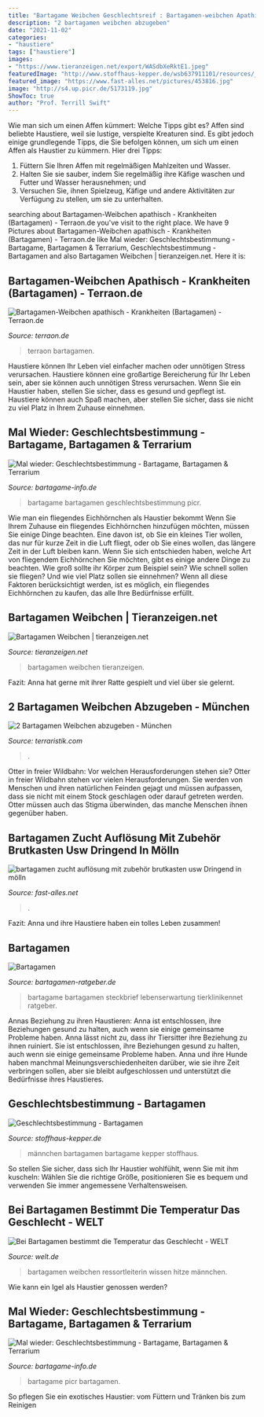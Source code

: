 ```yaml
---
title: "Bartagame Weibchen Geschlechtsreif : Bartagamen-weibchen Apathisch"
description: "2 bartagamen weibchen abzugeben"
date: "2021-11-02"
categories:
- "haustiere"
tags: ["haustiere"]
images:
- "https://www.tieranzeigen.net/export/WASdbXeRktE1.jpeg"
featuredImage: "http://www.stoffhaus-kepper.de/wsb637911101/resources/_wsb_260x283_bartagame+m$C3$A4nnchen.jpg"
featured_image: "https://www.fast-alles.net/pictures/453816.jpg"
image: "http://s4.up.picr.de/5173119.jpg"
ShowToc: true
author: "Prof. Terrill Swift"
---
```



Wie man sich um einen Affen kümmert: Welche Tipps gibt es?
Affen sind beliebte Haustiere, weil sie lustige, verspielte Kreaturen sind. Es gibt jedoch einige grundlegende Tipps, die Sie befolgen können, um sich um einen Affen als Haustier zu kümmern. Hier drei Tipps:
1. Füttern Sie Ihren Affen mit regelmäßigen Mahlzeiten und Wasser.
2. Halten Sie sie sauber, indem Sie regelmäßig ihre Käfige waschen und Futter und Wasser herausnehmen; und
3. Versuchen Sie, ihnen Spielzeug, Käfige und andere Aktivitäten zur Verfügung zu stellen, um sie zu unterhalten.

	

		
searching about Bartagamen-Weibchen apathisch - Krankheiten (Bartagamen) - Terraon.de you've visit to the right place. We have 9 Pictures about Bartagamen-Weibchen apathisch - Krankheiten (Bartagamen) - Terraon.de like Mal wieder: Geschlechtsbestimmung - Bartagame, Bartagamen &amp; Terrarium, Geschlechtsbestimmung - Bartagamen and also Bartagamen Weibchen | tieranzeigen.net. Here it is:
		
    
## Bartagamen-Weibchen Apathisch - Krankheiten (Bartagamen) - Terraon.de

<img loading=lazy src="https://www.terraon.de/attachment/47027-lilli-jpg/" onerror="this.onerror=null;this.src='https://tse2.mm.bing.net/th?id=OIP.nO3rfiZtJG8puD3xwE_n-QHaFj&amp;pid=15.1';" alt="Bartagamen-Weibchen apathisch - Krankheiten (Bartagamen) - Terraon.de">

_Source: terraon.de_

>terraon bartagamen. 

	

Haustiere können Ihr Leben viel einfacher machen oder unnötigen Stress verursachen.
Haustiere können eine großartige Bereicherung für Ihr Leben sein, aber sie können auch unnötigen Stress verursachen. Wenn Sie ein Haustier haben, stellen Sie sicher, dass es gesund und gepflegt ist. Haustiere können auch Spaß machen, aber stellen Sie sicher, dass sie nicht zu viel Platz in Ihrem Zuhause einnehmen.

    
## Mal Wieder: Geschlechtsbestimmung - Bartagame, Bartagamen &amp; Terrarium

<img loading=lazy src="http://s1.up.picr.de/5172829.jpg" onerror="this.onerror=null;this.src='https://tse2.mm.bing.net/th?id=OIP.hIvOi6vftus0Z5LX0uOgYAHaE8&amp;pid=15.1';" alt="Mal wieder: Geschlechtsbestimmung - Bartagame, Bartagamen &amp; Terrarium">

_Source: bartagame-info.de_

>bartagame bartagamen geschlechtsbestimmung picr. 

	

Wie man ein fliegendes Eichhörnchen als Haustier bekommt
Wenn Sie Ihrem Zuhause ein fliegendes Eichhörnchen hinzufügen möchten, müssen Sie einige Dinge beachten. Eine davon ist, ob Sie ein kleines Tier wollen, das nur für kurze Zeit in die Luft fliegt, oder ob Sie eines wollen, das längere Zeit in der Luft bleiben kann. Wenn Sie sich entschieden haben, welche Art von fliegendem Eichhörnchen Sie möchten, gibt es einige andere Dinge zu beachten. Wie groß sollte ihr Körper zum Beispiel sein? Wie schnell sollen sie fliegen? Und wie viel Platz sollen sie einnehmen? Wenn all diese Faktoren berücksichtigt werden, ist es möglich, ein fliegendes Eichhörnchen zu kaufen, das alle Ihre Bedürfnisse erfüllt.

    
## Bartagamen Weibchen | Tieranzeigen.net

<img loading=lazy src="https://www.tieranzeigen.net/export/WASdbXeRktE1.jpeg" onerror="this.onerror=null;this.src='https://tse2.mm.bing.net/th?id=OIP.KLprD706tcDXeNBewbfsJQAAAA&amp;pid=15.1';" alt="Bartagamen Weibchen | tieranzeigen.net">

_Source: tieranzeigen.net_

>bartagamen weibchen tieranzeigen. 

	

Fazit: Anna hat gerne mit ihrer Ratte gespielt und viel über sie gelernt.

    
## 2 Bartagamen Weibchen Abzugeben - München

<img loading=lazy src="https://www.terraristik.com/tb/u/962/16/a926106/dHAMm4y8eZ0z.jpg" onerror="this.onerror=null;this.src='https://tse2.mm.bing.net/th?id=OIP.vtua9LkLG1i7fqXgzn3zuwHaFj&amp;pid=15.1';" alt="2 Bartagamen Weibchen abzugeben - München">

_Source: terraristik.com_

>. 

	

Otter in freier Wildbahn: Vor welchen Herausforderungen stehen sie?
Otter in freier Wildbahn stehen vor vielen Herausforderungen. Sie werden von Menschen und ihren natürlichen Feinden gejagt und müssen aufpassen, dass sie nicht mit einem Stock geschlagen oder darauf getreten werden. Otter müssen auch das Stigma überwinden, das manche Menschen ihnen gegenüber haben.

    
## Bartagamen Zucht Auflösung Mit Zubehör Brutkasten Usw Dringend In Mölln

<img loading=lazy src="https://www.fast-alles.net/pictures/453816.jpg" onerror="this.onerror=null;this.src='https://tse4.mm.bing.net/th?id=OIP.-nyrgr0XjEeesmiUOtOcZQHaJ4&amp;pid=15.1';" alt="bartagamen zucht auflösung mit zubehör brutkasten usw Dringend in mölln">

_Source: fast-alles.net_

>. 

	

Fazit: Anna und ihre Haustiere haben ein tolles Leben zusammen!

    
## Bartagamen

<img loading=lazy src="http://www.bartagamen-ratgeber.de/img/bartagame2.jpg" onerror="this.onerror=null;this.src='https://tse4.mm.bing.net/th?id=OIP.jYe9W18eek7Ta7yWM7osIgHaE8&amp;pid=15.1';" alt="Bartagamen">

_Source: bartagamen-ratgeber.de_

>bartagame bartagamen steckbrief lebenserwartung tierklinikennet ratgeber. 

	

Annas Beziehung zu ihren Haustieren: Anna ist entschlossen, ihre Beziehungen gesund zu halten, auch wenn sie einige gemeinsame Probleme haben.
Anna lässt nicht zu, dass ihr Tiersitter ihre Beziehung zu ihnen ruiniert. Sie ist entschlossen, ihre Beziehungen gesund zu halten, auch wenn sie einige gemeinsame Probleme haben. Anna und ihre Hunde haben manchmal Meinungsverschiedenheiten darüber, wie sie ihre Zeit verbringen sollen, aber sie bleibt aufgeschlossen und unterstützt die Bedürfnisse ihres Haustieres.

    
## Geschlechtsbestimmung - Bartagamen

<img loading=lazy src="http://www.stoffhaus-kepper.de/wsb637911101/resources/_wsb_260x283_bartagame+m$C3$A4nnchen.jpg" onerror="this.onerror=null;this.src='https://tse4.mm.bing.net/th?id=OIP.qWzoWSnUrlViPX1J75GRjAAAAA&amp;pid=15.1';" alt="Geschlechtsbestimmung - Bartagamen">

_Source: stoffhaus-kepper.de_

>männchen bartagamen bartagame kepper stoffhaus. 

	

So stellen Sie sicher, dass sich Ihr Haustier wohlfühlt, wenn Sie mit ihm kuscheln: Wählen Sie die richtige Größe, positionieren Sie es bequem und verwenden Sie immer angemessene Verhaltensweisen.

    
## Bei Bartagamen Bestimmt Die Temperatur Das Geschlecht - WELT

<img loading=lazy src="https://www.welt.de/img/wissenschaft/umwelt/mobile143546538/4862504807-ci102l-w1024/Caption-The-Australian-Central-Bearded-2.jpg" onerror="this.onerror=null;this.src='https://tse4.mm.bing.net/th?id=OIP.Au2VCfT_4tMV0_5iihDcogHaHP&amp;pid=15.1';" alt="Bei Bartagamen bestimmt die Temperatur das Geschlecht - WELT">

_Source: welt.de_

>bartagamen weibchen ressortleiterin wissen hitze männchen. 

	

Wie kann ein Igel als Haustier genossen werden?

    
## Mal Wieder: Geschlechtsbestimmung - Bartagame, Bartagamen &amp; Terrarium

<img loading=lazy src="http://s4.up.picr.de/5173119.jpg" onerror="this.onerror=null;this.src='https://tse4.mm.bing.net/th?id=OIP.hitELfvkqgXfqfQthw_3LgHaLH&amp;pid=15.1';" alt="Mal wieder: Geschlechtsbestimmung - Bartagame, Bartagamen &amp; Terrarium">

_Source: bartagame-info.de_

>bartagame picr bartagamen. 

	

So pflegen Sie ein exotisches Haustier: vom Füttern und Tränken bis zum Reinigen

